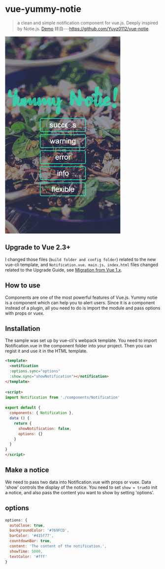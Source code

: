 # vue-yummy-notie

> a clean and simple notification component for vue.js. Deeply inspired by Notie.js.
> [Demo](http://lab.myriptide.com/vue-notie/)
> 转自---https://github.com/Yuyz0112/vue-notie

![preview](/yummy-notie-m.gif?raw=true "Demo")

## Upgrade to Vue 2.3+

I changed those files (`build folder and config folder`) related to the new vue-cli template, and `Notification.vue、main.js、index.html` files changed related to the Upgrade Guide, see [Migration from Vue 1.x](https://vuejs.org/v2/guide/migration.html).

## How to use

Components are one of the most powerful features of Vue.js. Yummy notie is a component which can help you to alert users.
Since it is a component instead of a plugin, all you need to do is import the module and pass options with props or vuex.

## Installation

The sample was set up by vue-cli's webpack template. You need to import Notification.vue in the component folder into your project. Then you can regist it and use it in the HTML template.

```HTML
<template>
  <notification
  :options.sync="options"
  :show.sync="showNotification"></notification>
</template>

<script>
import Notification from './components/Notification'

export default {
  components: { Notification },
  data () {
    return {
      showNotification: false,
      options: {}
    }
  }
}
</script>
```

## Make a notice

We need to pass two data into Notification.vue with props or vuex. Data 'show' controls the display of the notice. You need to set ```show = true```to init a notice, and also pass the content you want to show by setting 'options'.

## options

```javascript
options: {
  autoClose: true,
  backgroundColor: '#769FCD',
  barColor: '#415f77',
  countdownBar: true,
  content: 'The content of the notification.',
  showTime: 5000,
  textColor: '#fff'
}
```